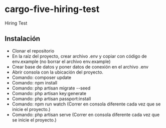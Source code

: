 # cargo-five-hiring-test
Hiring Test

## Instalación

- Clonar el repositorio
- En la raíz del proyecto, crear archivo .env y copiar con código de env.example (no borrar el archivo env.example)
- Crear base de datos y poner datos de conexión en el archivo .env
- Abrir consola con la ubicación del proyecto.
- Comando: composer update
- Comando: npm install
- Comando: php artisan migrate --seed
- Comando: php artisan key:generate
- Comando: php artisan passport:install
- Comando: npm run watch (Correr en consola diferente cada vez que se inicie el proyecto.)
- Comando: php artisan serve (Correr en consola diferente cada vez que se inicie el proyecto.)
